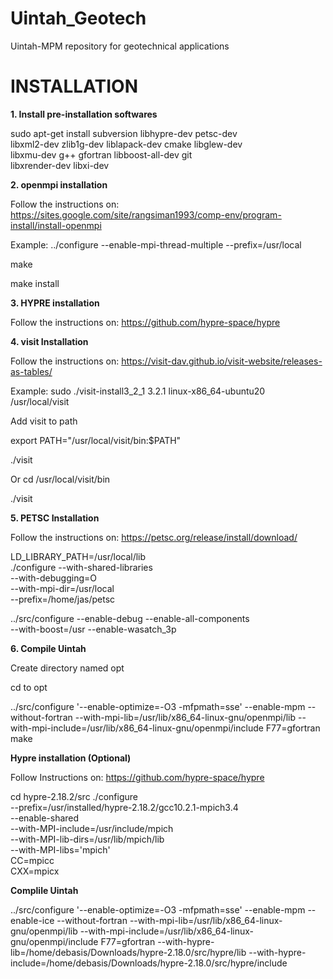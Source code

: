 # Uintah_Geotech
Uintah-MPM repository for geotechnical applications

# INSTALLATION

**1. Install pre-installation softwares**

sudo apt-get install subversion libhypre-dev petsc-dev \
libxml2-dev zlib1g-dev liblapack-dev cmake libglew-dev \
libxmu-dev g++ gfortran libboost-all-dev git \
libxrender-dev libxi-dev

**2. openmpi installation**

Follow the instructions on: https://sites.google.com/site/rangsiman1993/comp-env/program-install/install-openmpi

Example: ../configure --enable-mpi-thread-multiple --prefix=/usr/local

make

make install

**3. HYPRE installation**

Follow the instructions on: https://github.com/hypre-space/hypre

**4. visit Installation**

Follow the instructions on:  https://visit-dav.github.io/visit-website/releases-as-tables/

Example: sudo ./visit-install3_2_1 3.2.1 linux-x86_64-ubuntu20  /usr/local/visit

Add visit to path

export PATH="/usr/local/visit/bin:$PATH"

./visit

Or cd /usr/local/visit/bin

./visit

**5. PETSC Installation**

Follow the instructions on: https://petsc.org/release/install/download/

LD_LIBRARY_PATH=/usr/local/lib \
./configure --with-shared-libraries \
--with-debugging=O \
--with-mpi-dir=/usr/local\
--prefix=/home/jas/petsc

../src/configure --enable-debug --enable-all-components \
--with-boost=/usr --enable-wasatch_3p

**6. Compile  Uintah**

Create directory named opt

cd to opt

../src/configure '--enable-optimize=-O3 -mfpmath=sse' --enable-mpm --without-fortran --with-mpi-lib=/usr/lib/x86_64-linux-gnu/openmpi/lib --with-mpi-include=/usr/lib/x86_64-linux-gnu/openmpi/include F77=gfortran
make

**Hypre installation (Optional)**

Follow Instructions on: https://github.com/hypre-space/hypre

cd hypre-2.18.2/src
./configure \
    --prefix=/usr/installed/hypre-2.18.2/gcc10.2.1-mpich3.4 \
    --enable-shared \
    --with-MPI-include=/usr/include/mpich \
    --with-MPI-lib-dirs=/usr/lib/mpich/lib \
    --with-MPI-libs='mpich' \
    CC=mpicc \
    CXX=mpicx

**Complile Uintah**

../src/configure '--enable-optimize=-O3 -mfpmath=sse' --enable-mpm  --enable-ice --without-fortran --with-mpi-lib=/usr/lib/x86_64-linux-gnu/openmpi/lib --with-mpi-include=/usr/lib/x86_64-linux-gnu/openmpi/include F77=gfortran  --with-hypre-lib=/home/debasis/Downloads/hypre-2.18.0/src/hypre/lib  --with-hypre-include=/home/debasis/Downloads/hypre-2.18.0/src/hypre/include





